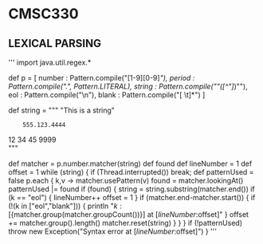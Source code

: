 # CMSC330

## LEXICAL PARSING
'''
import java.util.regex.*

def p = [
  number    : Pattern.compile("[1-9][0-9]*"),
  period    : Pattern.compile(".", Pattern.LITERAL),
  string    : Pattern.compile("\"([^\"]*)\""),
  eol       : Pattern.compile("\n"),
  blank     : Pattern.compile("[ \t]*")
  ]

def string = """
"This is a string"

        555.123.4444

12 34   45 9999    
"""

def matcher = p.number.matcher(string)
def found
def lineNumber = 1
def offset = 1
while (string) {
  if (Thread.interrupted()) break;
  def patternUsed = false
  p.each { k,v ->
    matcher.usePattern(v)
    found = matcher.lookingAt()
    patternUsed |= found
    if (found) {
      string = string.substring(matcher.end())
      if (k == "eol") {
        lineNumber++
        offset = 1
      }
      if (matcher.end-matcher.start()) {
        if (!(k in ["eol","blank"])) {
          println "$k : [${matcher.group(matcher.groupCount())}] at [$lineNumber:$offset]"
        }
        offset += matcher.group().length()
        matcher.reset(string)
      }
    }
  }
  if (!patternUsed) throw new Exception("Syntax error at [$lineNumber:$offset]")
}
'''
